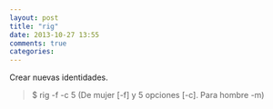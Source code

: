 ```yaml
---
layout: post
title: "rig"
date: 2013-10-27 13:55
comments: true
categories: 
---
```

Crear nuevas identidades.

>$ rig -f -c 5 (De mujer [-f] y 5 opciones [-c]. Para hombre -m)


